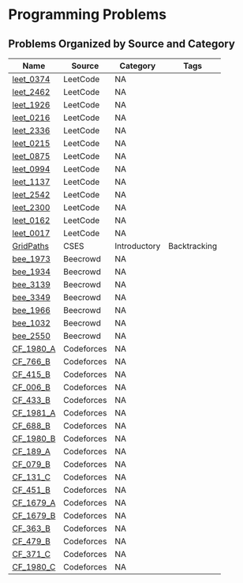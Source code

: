 # Programming Problems

## Problems Organized by Source and Category

| Name | Source | Category | Tags |
| --- | --- | --- | --- |
| [leet_0374](LeetCode/leet_0374.cpp) | LeetCode | NA |  |
| [leet_2462](LeetCode/leet_2462.cpp) | LeetCode | NA |  |
| [leet_1926](LeetCode/leet_1926.cpp) | LeetCode | NA |  |
| [leet_0216](LeetCode/leet_0216.cpp) | LeetCode | NA |  |
| [leet_2336](LeetCode/leet_2336.cpp) | LeetCode | NA |  |
| [leet_0215](LeetCode/leet_0215.cpp) | LeetCode | NA |  |
| [leet_0875](LeetCode/leet_0875.cpp) | LeetCode | NA |  |
| [leet_0994](LeetCode/leet_0994.cpp) | LeetCode | NA |  |
| [leet_1137](LeetCode/leet_1137.cpp) | LeetCode | NA |  |
| [leet_2542](LeetCode/leet_2542.cpp) | LeetCode | NA |  |
| [leet_2300](LeetCode/leet_2300.cpp) | LeetCode | NA |  |
| [leet_0162](LeetCode/leet_0162.cpp) | LeetCode | NA |  |
| [leet_0017](LeetCode/leet_0017.cpp) | LeetCode | NA |  |
| [GridPaths](CSES/GridPaths.cpp) | CSES | Introductory | Backtracking |
| [bee_1973](Beecrowd/bee_1973.cpp) | Beecrowd | NA |  |
| [bee_1934](Beecrowd/bee_1934.cpp) | Beecrowd | NA |  |
| [bee_3139](Beecrowd/bee_3139.cpp) | Beecrowd | NA |  |
| [bee_3349](Beecrowd/bee_3349.cpp) | Beecrowd | NA |  |
| [bee_1966](Beecrowd/bee_1966.cpp) | Beecrowd | NA |  |
| [bee_1032](Beecrowd/bee_1032.cpp) | Beecrowd | NA |  |
| [bee_2550](Beecrowd/bee_2550.cpp) | Beecrowd | NA |  |
| [CF_1980_A](Codeforces/CF_1980_A.cpp) | Codeforces | NA |  |
| [CF_766_B](Codeforces/CF_766_B.cpp) | Codeforces | NA |  |
| [CF_415_B](Codeforces/CF_415_B.cpp) | Codeforces | NA |  |
| [CF_006_B](Codeforces/CF_006_B.cpp) | Codeforces | NA |  |
| [CF_433_B](Codeforces/CF_433_B.cpp) | Codeforces | NA |  |
| [CF_1981_A](Codeforces/CF_1981_A.cpp) | Codeforces | NA |  |
| [CF_688_B](Codeforces/CF_688_B.cpp) | Codeforces | NA |  |
| [CF_1980_B](Codeforces/CF_1980_B.cpp) | Codeforces | NA |  |
| [CF_189_A](Codeforces/CF_189_A.cpp) | Codeforces | NA |  |
| [CF_079_B](Codeforces/CF_079_B.cpp) | Codeforces | NA |  |
| [CF_131_C](Codeforces/CF_131_C.cpp) | Codeforces | NA |  |
| [CF_451_B](Codeforces/CF_451_B.cpp) | Codeforces | NA |  |
| [CF_1679_A](Codeforces/CF_1679_A.cpp) | Codeforces | NA |  |
| [CF_1679_B](Codeforces/CF_1679_B.cpp) | Codeforces | NA |  |
| [CF_363_B](Codeforces/CF_363_B.cpp) | Codeforces | NA |  |
| [CF_479_B](Codeforces/CF_479_B.cpp) | Codeforces | NA |  |
| [CF_371_C](Codeforces/CF_371_C.cpp) | Codeforces | NA |  |
| [CF_1980_C](Codeforces/CF_1980_C.cpp) | Codeforces | NA |  |
